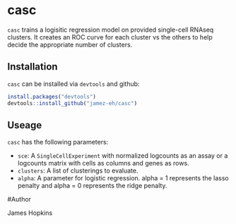 #  casc

`casc` trains a logisitic regression model on provided single-cell RNAseq clusters. It creates an ROC curve for each cluster vs the others to help decide the appropriate number of clusters.

## Installation

`casc` can be installed via `devtools` and github:

``` r
install.packages("devtools") 
devtools::install_github("jamez-eh/casc")
```
## Useage

`casc` has the following parameters:

* `sce`: A `SingleCellExperiment` with normalized logcounts as an assay or a logcounts matrix with cells as columns and genes as rows.
* `clusters`: A list of clusterings to evaluate.
* `alpha`: A parameter for logistic regression. alpha = 1 represents the lasso penalty and alpha = 0 represents the ridge penalty.

#Author

James Hopkins